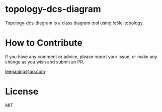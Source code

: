 # topology-dcs-diagram

Topology-dcs-diagram is a class diagram tool using le5le-topology.

# How to Contribute

If you have any comment or advice, please report your issue, or make any change as you wish and submit an PR.

leeganing@qq.com

# License

MIT
